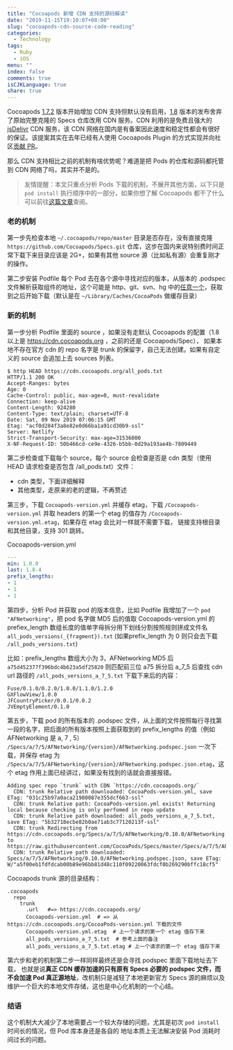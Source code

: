 ```yaml
---
title: "Cocoapods 新增 CDN 支持的源码解读"
date: "2019-11-15T19:10:07+08:00"
slug: "cocoapods-cdn-source-code-reading"
categories:
  - Technology
tags:
  - Ruby
  - iOS
menu: ""
index: false
comments: true
isCJKLanguage: true
share: true
---
```


Cocoapods [1.7.2](https://blog.cocoapods.org/CocoaPods-1.7.2/) 版本开始增加 CDN 支持但默认没有启用，[1.8](http://blog.cocoapods.org/CocoaPods-1.8.0-beta/) 版本的发布舍弃了原始完整克隆的 Specs 仓库改用 CDN 服务。CDN 利用的是免费且强大的 [jsDelivr](https://www.jsdelivr.com/) CDN 服务，该 CDN 网络在国内是有备案因此速度和稳定性都会有很好的保证。该提案其实在去年已经有人使用 Cocoapods Plugin 的方式实现并向社区[贡献 PR](https://github.com/CocoaPods/CocoaPods/issues/8268)。

那么 CDN 支持相比之前的机制有啥优势呢？难道是把 Pods 的仓库和源码都托管到 CDN 网络了吗，其实并不是的。

> 友情提醒：本文只重点分析 Pods 下载的机制，不展开其他方面，以下只是 `pod install` 执行顺序中的一部分，如果你想了解 Cocoapods 都干了什么可以前往[这篇文章](https://www.jianshu.com/p/84936d9344ff)查阅。

### 老的机制

第一步先检查本地 `~/.cocoapods/repo/master` 目录是否存在，没有直接克隆 `https://github.com/Cocoapods/Specs.git` 仓库，这步在国内来说特别费时间正常下载下来目录应该是 2G+，如果有其他 source 源（比如私有源）会重复刚才的操作。

第二步安装 Podfile 每个 Pod 去在各个源中寻找对应的版本，从版本的 .podspec 文件解析获取组件的地址，这个可能是 http、git、svn、hg 中的[任意一个](https://guides.cocoapods.org/syntax/podspec.html#source)，获取到之后开始下载（默认是在 `~/Library/Caches/CocoaPods` 做缓存目录）

### 新的机制

第一步分析 Podfile 里面的 source ，如果没有走默认 Cocoapods 的配置（1.8 以上是 https://cdn.cocoapods.org ，之前的还是 Cocoapods/Spec），
如果本地不存在官方 cdn 的 repo 名字是 trunk 的保留字，自己无法创建。如果有自定义的 source 会追加上去 sources 列表。

```
$ http HEAD https://cdn.cocoapods.org/all_pods.txt
HTTP/1.1 200 OK
Accept-Ranges: bytes
Age: 0
Cache-Control: public, max-age=0, must-revalidate
Connection: keep-alive
Content-Length: 924280
Content-Type: text/plain; charset=UTF-8
Date: Sat, 09 Nov 2019 07:06:15 GMT
Etag: "acf0d284f3a8e82e0d66ba1a91cd30b9-ssl"
Server: Netlify
Strict-Transport-Security: max-age=31536000
X-NF-Request-ID: 50b466cd-ce9e-4326-b5bb-0d29a193ae4b-7809449
```

第二步检查或下载每个 source，每个 source 会检查是否是 cdn 类型（使用 HEAD 请求检查是否包含 /all_pods.txt）文件：

- cdn 类型，下面详细解释
- 其他类型，走原来的老的逻辑，不再赘述

第三步，下载 `Cocoapods-version.yml` 并缓存 etag，下载 `/Cocoapods-version.yml` 并取 headers 的第一个 etag 的值存为 `/Cocoapods-version.yml.etag`，如果存在 etag 会比对一样就不需要下载， 链接支持根目录和其他目录，支持 301 跳转。

Cocoapods-version.yml

```yaml
---
min: 1.0.0
last: 1.8.4
prefix_lengths:
- 1
- 1
- 1
```

第四步，分析 Pod 并获取 pod 的版本信息，比如 Podfile 我增加了一个 `pod "AFNetworking"`，把 pod 名字做 MD5 后的值取 Cocoapods-version.yml 的 prefiex\_length 数组长度的值单字母拆分用下划线分割按照规则拼成文件名 `all_pods_versions(_{fragment}).txt` (如果prefix\_length 为 0 则只会去下载 `/all_pods_versions.txt`)

比如：prefix\_lengths 数组大小为 3，AFNetworking MD5 后 `a75d452377f396bdc4b623a5df25820` 则匹配前三位 a75 拆分后 a\_7\_5
后查找 cdn url 路径的 `/all_pods_versions_a_7_5.txt` 下载下来后的内容：

```
Fuse/0.1.0/0.2.0/1.0.0/1.1.0/1.2.0
GXFlowView/1.0.0
JFCountryPicker/0.0.1/0.0.2
JVEmptyElement/0.1.0
```

第五步，下载 pod 的所有版本的 .podspec 文件，从上面的文件按照每行寻找第一段的名字，把后面的所有版本按照上面获取到的 prefix\_lengths 的值（例如 AFNetworking 是 a, 7 , 5） `/Specs/a/7/5/AFNetworking/{version}/AFNetworking.podspec.json` 一次下载，并保存 etag 为 `/Specs/a/7/5/AFNetworking/{version}/AFNetworking.podspec.json.etag`，这个 etag 作用上面已经讲过，如果没有找到的话就会直接报错。

```
Adding spec repo `trunk` with CDN `https://cdn.cocoapods.org/`
  CDN: trunk Relative path downloaded: CocoaPods-version.yml, save ETag: "031c25b97a0aca21900087e355dcf663-ssl"
  CDN: trunk Relative path: CocoaPods-version.yml exists! Returning local because checking is only perfomed in repo update
  CDN: trunk Relative path downloaded: all_pods_versions_a_7_5.txt, save ETag: "5b32718ecbe82b0ae71ab3c77120213f-ssl"
  CDN: trunk Redirecting from https://cdn.cocoapods.org/Specs/a/7/5/AFNetworking/0.10.0/AFNetworking.podspec.json to https://raw.githubusercontent.com/CocoaPods/Specs/master/Specs/a/7/5/AFNetworking/0.10.0/AFNetworking.podspec.json
  CDN: trunk Relative path downloaded: Specs/a/7/5/AFNetworking/0.10.0/AFNetworking.podspec.json, save ETag: W/"a5f00eb1fdfdcab00b89e96bb81d48c110f09220063fdcf0b269290bffc18cf5"
```

Cocoapods trunk 源的目录结构：

```
.cocoapods
  repo
    trunk
      .url   #=> https://cdn.cocoapods.org/
      Cocoapods-version.yml  # => 从 https://cdn.cocoapods.org/CocoaPods-version.yml 下载的文件
      Cocoapods-version.yml.etag  # 上一个请求的第一个 etag 值存下来
      all_pods_versions_a_7_5.txt  # 参考上面的备注
      all_pods_versions_a_7_5.txt.etag # 上一个请求的第一个 etag 值存下来
```

第六步和老的机制第二步一样同样最终还是会寻找 podspec 里面下载地址去下载，
也就是说**真正 CDN 缓存加速的只有原有 Specs 必要的 podspec 文件，而不会加速 Pod 真正源地址**，改机制只是减轻了本地更新官方 Specs 源的麻烦以及维护一个巨大的本地文件存储，这也是中心化机制的一个心结。

### 结语

这个机制大大减少了本地需要占一个较大存储的问题，尤其是初次 `pod install` 时间长的情况，但 Pod 库本身还是各自的
地址本质上无法解决安装 Pod 消耗时间过长的问题。
